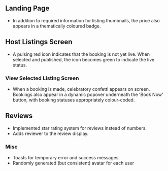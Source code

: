 ## Landing Page
- In addition to required information for listing thumbnails, the price also appears in a thematically coloured badge.
  

## Host Listings Screen
- A pulsing red icon indicates that the booking is not yet live. When selected and published, the icon becomes green to indicate the live status.

### View Selected Listing Screen
- When a booking is made, celebratory confetti appears on screen. Bookings also appear in a dynamic popover underneath the 'Book Now' button, with booking statuses appropriately colour-coded.

## Reviews
- Implemented star rating system for reviews instead of numbers.
- Adds reviewer to the review display.

### Misc
- Toasts for temporary error and success messages.
- Randomly generated (but consistent) avatar for each user
